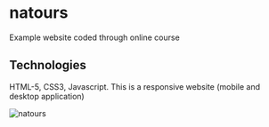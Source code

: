 # natours
Example website coded through online course 

## Technologies 
HTML-5, CSS3, Javascript. This is a responsive website (mobile and desktop application)

![natours](https://user-images.githubusercontent.com/79433600/180441744-a5c4a6dc-30e5-4a36-8fc0-6c4474824eb3.jpg)
